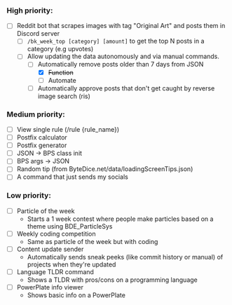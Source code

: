 ### High priority:
<!-- - [x] ~~Embed creation tool~~ -->
- [ ] Reddit bot that scrapes images with tag "Original Art" and posts them in Discord server
  <!-- - [x] ~~Discord bot /bk_help command~~ -->
  <!-- - [x] ~~Scrape the data~~ -->
  <!-- - [x] ~~Put it in a JSON~~ -->
  <!-- - [x] ~~Multithread so it can run both Discord and Reddit bot!!!~~ -->
  <!-- - [x] Security that only allows bk mods to run these commands. -->
  <!-- - [x] Some kind of voting system. -->
  - [ ] `/bk_week_top [category] [amount]` to get the top N posts in a category (e.g upvotes)
  <!-- - [x] ~~`/bk_cfg_sr [subreddit]` to change the target subreddit(s)~~ -->
  - [ ] Allow updating the data autonomously and via manual commands.
    <!-- - [ ] 10-minute schedule for updating Discord channel (IMPOSSIBLE / REALLY FUCKING HARD) -->
    <!-- - [x] ~~Manually add posts~~ -->
      <!-- - [x] ~~via `u/[bot] add`~~ -->
      <!-- - [x] ~~via `/bk_week_add [url]`~~ -->
      <!-- - [x] ~~2 minute schedule for responding to commands~~ -->
    <!-- - [x] ~~Manually remove posts via `/bk_week_remove [url]`~~ -->
    <!-- - [x] ~~Manually approve posts via `/bk_week_approve [url]`~~ -->
    <!-- - [x] ~~Manually un-approve posts via `/bk_week_disapprove [url]`~~ -->
    <!-- - [x] ~~Automatically add scraped posts to JSON~~ -->
    - [ ] Automatically remove posts older than 7 days from JSON
      - [x] ~~Function~~
      - [ ] Automate
    - [ ] Automatically approve posts that don't get caught by reverse image search (ris)
    <!-- - [x] Log all posts in a Discord thread -->
      <!-- - [x] ~~`/bk_week_bind` to bind a channel for bk_week logs~~ -->
      <!-- - [x] Add post if it exists in data but not in channel -->
      <!-- - [x] Edit post if it exists in channel and is different in data -->
      <!-- - [x] Remove post if its `"removed": true` in data -->
      <!-- - [x] `/bk_week_update` to forcefully trigger these ^ -->
    <!-- - [x] ~~`/bk_week_get [url]` get the data of a single post from the data~~ -->

### Medium priority:
<!-- - [x] ~~JSON -> Rules list~~ -->
- [ ] View single rule (/rule {rule_name})
- [ ] Postfix calculator
- [ ] Postfix generator
- [ ] JSON -> BPS class init
- [ ] BPS args -> JSON
- [ ] Random tip (from ByteDice.net/data/loadingScreenTips.json)
- [ ] A command that just sends my socials
<!-- - [x] ~~Magic 8 ball~~ -->

### Low priority:
- [ ] Particle of the week
  * Starts a 1 week contest where people make particles based on a theme using BDE_ParticleSys
- [ ] Weekly coding competition
  * Same as particle of the week but with coding
- [ ] Content update sender
  * Automatically sends sneak peeks (like commit history or manual) of projects when they're updated
- [ ] Language TLDR command
  * Shows a TLDR with pros/cons on a programming language
- [ ] PowerPlate info viewer
  * Shows basic info on a PowerPlate
